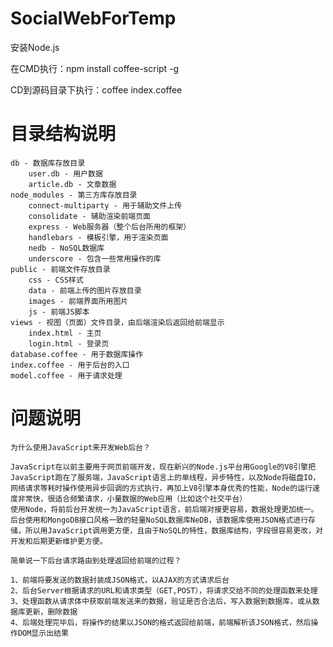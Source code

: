 SocialWebForTemp
================

安装Node.js

在CMD执行：npm install coffee-script -g

CD到源码目录下执行：coffee index.coffee

目录结构说明
================

    db - 数据库存放目录
        user.db - 用户数据
    	article.db - 文章数据
    node_modules - 第三方库存放目录
    	connect-multiparty - 用于辅助文件上传
    	consolidate - 辅助渲染前端页面
    	express - Web服务器（整个后台所用的框架）
    	handlebars - 模板引擎，用于渲染页面
    	nedb - NoSQL数据库
    	underscore - 包含一些常用操作的库
    public - 前端文件存放目录
    	css - CSS样式
    	data - 前端上传的图片存放目录
    	images - 前端界面所用图片
    	js - 前端JS脚本
    views - 视图（页面）文件目录，由后端渲染后返回给前端显示
    	index.html - 主页
    	login.html - 登录页
    database.coffee - 用于数据库操作
    index.coffee - 用于后台的入口
    model.coffee - 用于请求处理

问题说明
================

	为什么使用JavaScript来开发Web后台？

	JavaScript在以前主要用于网页前端开发，现在新兴的Node.js平台用Google的V8引擎把JavaScript跑在了服务端，JavaScript语言上的单线程，异步特性，以及Node将磁盘IO，网络请求等耗时操作使用异步回调的方式执行，再加上V8引擎本身优秀的性能，Node的运行速度非常快，很适合频繁请求，小量数据的Web应用（比如这个社交平台）
	使用Node，将前后台开发统一为JavaScript语言，前后端对接更容易，数据处理更加统一。
	后台使用和MongoDB接口风格一致的轻量NoSQL数据库NeDB，该数据库使用JSON格式进行存储，所以用JavaScript调用更方便，且由于NoSQL的特性，数据库结构，字段很容易更改，对开发和后期更新维护更方便。

	简单说一下后台请求路由到处理返回给前端的过程？

	1、前端将要发送的数据封装成JSON格式，以AJAX的方式请求后台
	2、后台Server根据请求的URL和请求类型（GET,POST），将请求交给不同的处理函数来处理
	3、处理函数从请求体中获取前端发送来的数据，验证是否合法后，写入数据到数据库，或从数据库更新，删除数据
	4、后端处理完毕后，将操作的结果以JSON的格式返回给前端，前端解析该JSON格式，然后操作DOM显示出结果